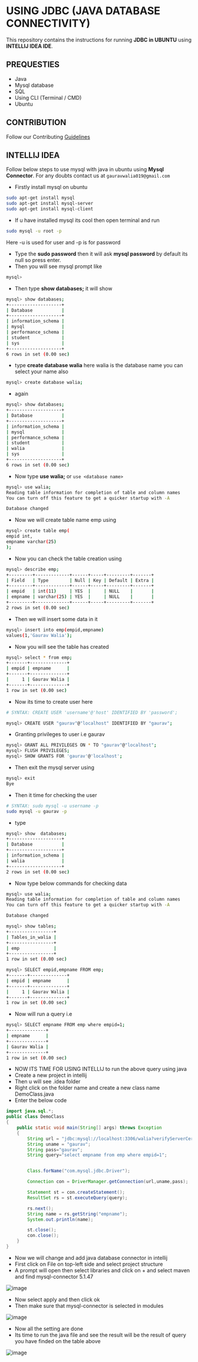 # USING JDBC (JAVA DATABASE CONNECTIVITY)

This repository contains the instructions for running **JDBC in UBUNTU** using **INTELLIJ IDEA IDE**.

## PREQUESTIES

* Java
* Mysql database
* SQL
* Using CLI (Terminal / CMD)
* Ubuntu

## CONTRIBUTION

Follow our Contributing [Guidelines]()

## INTELLIJ IDEA

Follow below steps to use mysql with java in ubuntu using **Mysql Connector**. For any doubts contact us at ```gauravwalia019@gmail.com```

* Firstly install mysql on ubuntu

```bash
sudo apt-get install mysql
sudo apt-get install mysql-server
sudo apt-get install mysql-client
```

* If u have installed mysql its cool then open terminal and run

```bash
sudo mysql -u root -p
```

Here -u is used for user and -p is for password

* Type the **sudo password** then it will ask **mysql password** by default its null so press enter.
* Then you will see mysql prompt like

```bash
mysql>
```

* Then type **show databases;** it will show

```bash
mysql> show databases;
+--------------------+
| Database           |
+--------------------+
| information_schema |
| mysql              |
| performance_schema |
| student            |
| sys                |
+--------------------+
6 rows in set (0.00 sec)
```

* type **create database walia** here walia is the database name you can select your name also

```bash
mysql> create database walia;
```

* again

```bash
mysql> show databases;
+--------------------+
| Database           |
+--------------------+
| information_schema |
| mysql              |
| performance_schema |
| student            |
| walia              |
| sys                |
+--------------------+
6 rows in set (0.00 sec)
```

* Now type **use walia;** or ```use <database name>```

```bash
mysql> use walia;
Reading table information for completion of table and column names
You can turn off this feature to get a quicker startup with -A

Database changed
```

* Now we will create table name emp using

```bash
mysql> create table emp(
empid int,
empname varchar(25)
);
```

* Now you can check the table creation using

```bash
mysql> describe emp;
+---------+-------------+------+-----+---------+-------+
| Field   | Type        | Null | Key | Default | Extra |
+---------+-------------+------+-----+---------+-------+
| empid   | int(11)     | YES  |     | NULL    |       |
| empname | varchar(25) | YES  |     | NULL    |       |
+---------+-------------+------+-----+---------+-------+
2 rows in set (0.00 sec)
```

* Then we will insert some data in it

```bash
mysql> insert into emp(empid,empname)
values(1,'Gaurav Walia');
```

* Now you will see the table has created

```bash
mysql> select * from emp;
+-------+--------------+
| empid | empname      |
+-------+--------------+
|     1 | Gaurav Walia |
+-------+--------------+
1 row in set (0.00 sec)
```

* Now its time to create user here

```bash
# SYNTAX: CREATE USER 'username'@'host' IDENTIFIED BY 'password';

mysql> CREATE USER "gaurav"@"localhost" IDENTIFIED BY "gaurav";
```

* Granting privileges to user i.e gaurav

```bash
mysql> GRANT ALL PRIVILEGES ON * TO "gaurav"@"localhost";
mysql> FLUSH PRIVILEGES;
mysql> SHOW GRANTS FOR 'gaurav'@'localhost';
```

* Then exit the mysql server using

```bash
mysql> exit
Bye
```

* Then it time for checking the user

```bash
# SYNTAX: sudo mysql -u username -p
sudo mysql -u gaurav -p
```

* type

```bash
mysql> show  databases;
+--------------------+
| Database           |
+--------------------+
| information_schema |
| walia              |
+--------------------+
2 rows in set (0.00 sec)
```

* Now type below commands for checking data

```bash
mysql> use walia;
Reading table information for completion of table and column names
You can turn off this feature to get a quicker startup with -A

Database changed

mysql> show tables;
+-----------------+
| Tables_in_walia |
+-----------------+
| emp             |
+-----------------+
1 row in set (0.00 sec)

mysql> SELECT empid,empname FROM emp;
+-------+--------------+
| empid | empname      |
+-------+--------------+
|     1 | Gaurav Walia |
+-------+--------------+
1 row in set (0.00 sec)
```

* Now will run a query i.e

```bash
mysql> SELECT empname FROM emp where empid=1;
+--------------+
| empname      |
+--------------+
| Gaurav Walia |
+--------------+
1 row in set (0.00 sec)
```

* NOW ITS TIME FOR USING INTELLIJ to run the above query using java
* Create a new project in intellij
* Then u will see .idea folder
* Right click on the folder name and create a new class name DemoClass.java
* Enter the below code

```java
import java.sql.*;
public class DemoClass
{
    public static void main(String[] args) throws Exception
    {
        String url = "jdbc:mysql://localhost:3306/walia?verifyServerCertificate=false&useSSL=true";
        String uname = "gaurav";
        String pass="gaurav";
        String query="select empname from emp where empid=1";


        Class.forName("com.mysql.jdbc.Driver");

        Connection con = DriverManager.getConnection(url,uname,pass);

        Statement st = con.createStatement();
        ResultSet rs = st.executeQuery(query);

        rs.next();
        String name = rs.getString("empname");
        System.out.println(name);

        st.close();
        con.close();
    }
}
```

* Now we will change and add java database connector in intellij
* First click on File on top-left side and select project structure
* A prompt will open then select libraries and click on + and select maven and find mysql-connector 5.1.47

![image](images/select.png)

* Now select apply and then click ok
* Then make sure that mysql-connector is selected in modules

![image](images/check.png)

* Now all the setting are done
* Its time to run the java file and see the result will be the result of query you have finded on the table above

![image](images/output.png)